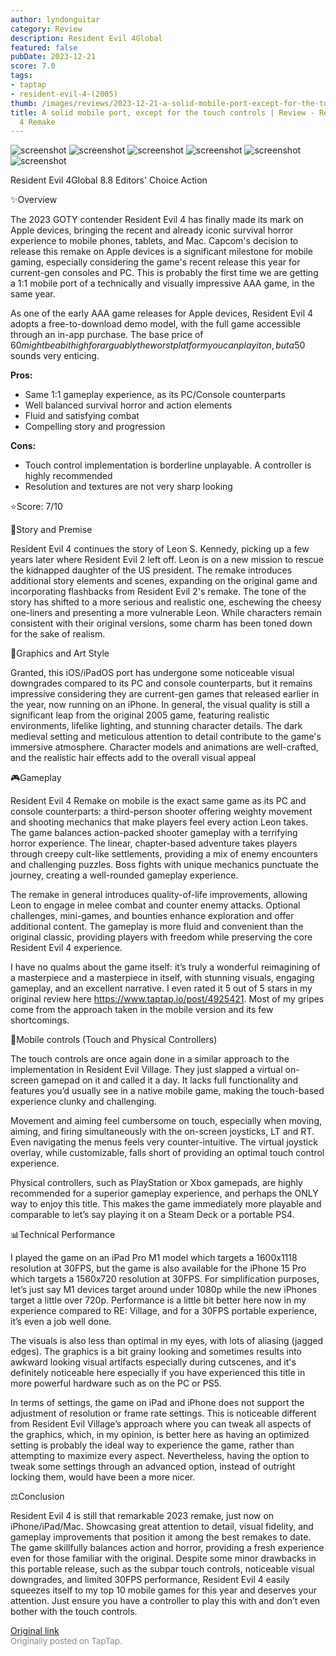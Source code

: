```yaml
---
author: lyndonguitar
category: Review
description: Resident Evil 4Global
featured: false
pubDate: 2023-12-21
score: 7.0
tags:
- taptap
- resident-evil-4-(2005)
thumb: /images/reviews/2023-12-21-a-solid-mobile-port-except-for-the-touch-controls--review---resident-evil-4-remake-0.avif
title: A solid mobile port, except for the touch controls | Review - Resident Evil
  4 Remake
---
```


<div class="gallery">
  <img src="/images/reviews/2023-12-21-a-solid-mobile-port-except-for-the-touch-controls--review---resident-evil-4-remake-0.avif" alt="screenshot" />
  <img src="/images/reviews/2023-12-21-a-solid-mobile-port-except-for-the-touch-controls--review---resident-evil-4-remake-1.avif" alt="screenshot" />
  <img src="/images/reviews/2023-12-21-a-solid-mobile-port-except-for-the-touch-controls--review---resident-evil-4-remake-2.avif" alt="screenshot" />
  <img src="/images/reviews/2023-12-21-a-solid-mobile-port-except-for-the-touch-controls--review---resident-evil-4-remake-3.avif" alt="screenshot" />
  <img src="/images/reviews/2023-12-21-a-solid-mobile-port-except-for-the-touch-controls--review---resident-evil-4-remake-4.avif" alt="screenshot" />
  <img src="/images/reviews/2023-12-21-a-solid-mobile-port-except-for-the-touch-controls--review---resident-evil-4-remake-5.avif" alt="screenshot" />
</div>

Resident Evil 4Global
8.8
Editors' Choice
Action

✨Overview

The 2023 GOTY contender Resident Evil 4 has finally made its mark on Apple devices, bringing the recent and already iconic survival horror experience to mobile phones, tablets, and Mac. Capcom's decision to release this remake on Apple devices is a significant milestone for mobile gaming, especially considering the game's recent release this year for current-gen consoles and PC. This is probably the first time we are getting a 1:1 mobile port of a technically and visually impressive AAA game, in the same year.

As one of the early AAA game releases for Apple devices, Resident Evil 4 adopts a free-to-download demo model, with the full game accessible through an in-app purchase. The base price of $60 might be a bit high for arguably the worst platform you can play it on, but a 50% launch discount to 30$ sounds very enticing.


**Pros:**
- Same 1:1 gameplay experience, as its PC/Console counterparts
- Well balanced survival horror and action elements
- Fluid and satisfying combat
- Compelling story and progression



**Cons:**
- Touch control implementation is borderline unplayable. A controller is highly recommended
- Resolution and textures are not very sharp looking


⭐️Score: 7/10

📖Story and Premise

Resident Evil 4 continues the story of Leon S. Kennedy, picking up a few years later where Resident Evil 2 left off. Leon is on a new mission to rescue the kidnapped daughter of the US president. The remake introduces additional story elements and scenes, expanding on the original game and incorporating flashbacks from Resident Evil 2's remake. The tone of the story has shifted to a more serious and realistic one, eschewing the cheesy one-liners and presenting a more vulnerable Leon. While characters remain consistent with their original versions, some charm has been toned down for the sake of realism.

🎨Graphics and Art Style

Granted, this iOS/iPadOS port has undergone some noticeable visual downgrades compared to its PC and console counterparts, but it remains impressive considering they are current-gen games that released earlier in the year, now running on an iPhone. In general, the visual quality is still a significant leap from the original 2005 game, featuring realistic environments, lifelike lighting, and stunning character details. The dark medieval setting and meticulous attention to detail contribute to the game's immersive atmosphere. Character models and animations are well-crafted, and the realistic hair effects add to the overall visual appeal

🎮Gameplay

Resident Evil 4 Remake on mobile is the exact same game as its PC and console counterparts: a third-person shooter offering weighty movement and shooting mechanics that make players feel every action Leon takes. The game balances action-packed shooter gameplay with a terrifying horror experience. The linear, chapter-based adventure takes players through creepy cult-like settlements, providing a mix of enemy encounters and challenging puzzles. Boss fights with unique mechanics punctuate the journey, creating a well-rounded gameplay experience.

The remake in general introduces quality-of-life improvements, allowing Leon to engage in melee combat and counter enemy attacks. Optional challenges, mini-games, and bounties enhance exploration and offer additional content. The gameplay is more fluid and convenient than the original classic, providing players with freedom while preserving the core Resident Evil 4 experience.

I have no qualms about the game itself: it’s truly a wonderful reimagining of a masterpiece and a masterpiece in itself, with stunning visuals, engaging gameplay, and an excellent narrative. I even rated it 5 out of 5 stars in my original review here https://www.taptap.io/post/4925421. Most of my gripes come from the approach taken in the mobile version and its few shortcomings.

📱Mobile controls (Touch and Physical Controllers)

The touch controls are once again done in a similar approach to the implementation in Resident Evil Village. They just slapped a virtual on-screen gamepad on it and called it a day. It lacks full functionality and features you’d usually see in a native mobile game, making the touch-based experience clunky and challenging.

Movement and aiming feel cumbersome on touch, especially when moving, aiming, and firing simultaneously with the on-screen joysticks, LT and RT. Even navigating the menus feels very counter-intuitive. The virtual joystick overlay, while customizable, falls short of providing an optimal touch control experience.

Physical controllers, such as PlayStation or Xbox gamepads, are highly recommended for a superior gameplay experience, and perhaps the ONLY way to enjoy this title. This makes the game immediately more playable and comparable to let’s say playing it on a Steam Deck or a portable PS4.

📊Technical Performance

I played the game on an iPad Pro M1 model which targets a 1600x1118 resolution at 30FPS, but the game is also available for the iPhone 15 Pro which targets a 1560x720 resolution at 30FPS. For simplification purposes, let’s just say M1 devices target around under 1080p while the new iPhones target a little over 720p. Performance is a little bit better here now in my experience compared to RE: Village, and for a 30FPS portable experience, it’s even a job well done.

The visuals is also less than optimal in my eyes, with lots of aliasing (jagged edges). The graphics is a bit grainy looking and sometimes results into awkward looking visual artifacts especially during cutscenes, and it's definitely noticeable here especially if you have experienced this title in more powerful hardware such as on the PC or PS5.

In terms of settings, the game on iPad and iPhone does not support the adjustment of resolution or frame rate settings. This is noticeable different from Resident Evil Village’s approach where you can tweak all aspects of the graphics, which, in my opinion, is better here as having an optimized setting is probably the ideal way to experience the game, rather than attempting to maximize every aspect. Nevertheless, having the option to tweak some settings through an advanced option, instead of outright locking them, would have been a more nicer.

⚖️Conclusion

Resident Evil 4 is still that remarkable 2023 remake, just now on iPhone/iPad/Mac. Showcasing great attention to detail, visual fidelity, and gameplay improvements that position it among the best remakes to date. The game skillfully balances action and horror, providing a fresh experience even for those familiar with the original. Despite some minor drawbacks in this portable release, such as the subpar touch controls, noticeable visual downgrades, and limited 30FPS performance, Resident Evil 4 easily squeezes itself to my top 10 mobile games for this year and deserves your attention. Just ensure you have a controller to play this with and don’t even bother with the touch controls.

[Original link](https://www.taptap.io/post/6683238)<br><span style="font-size: 0.95em; color: #888;">Originally posted on TapTap.</span>